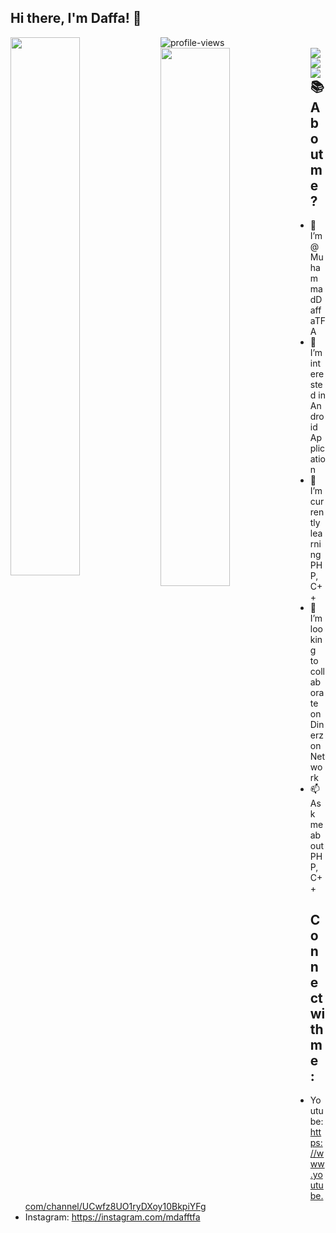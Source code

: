 ## Hi there, I'm Daffa! 👋
<img alt="profile-views" src="https://komarev.com/ghpvc/?username=mdafftfa&style=for-the-badge" /> 

<img align="left" width="47%" src="https://github-readme-stats.vercel.app/api?username=mdafftfa&show_icons=true&theme=tokyonight" />
<img align="left" width="47%" src="https://github-readme-stats.vercel.app/api/top-langs/?username=mdafftfa&layout=compact&show_icons=true&theme=tokyonight" />

<img align="left" src="https://img.shields.io/badge/Java-ED8B00?style=for-the-badge&logo=java&logoColor=white" />
<img align="left" src="https://img.shields.io/badge/C%2B%2B-00599C?style=for-the-badge&logo=c%2B%2B&logoColor=white" />
<img align="left" src="https://img.shields.io/badge/PHP-777BB4?style=for-the-badge&logo=php&logoColor=white" />

## 📚 About me ?
- 👋 I’m @MuhammadDaffaTFA
- 👀 I’m interested in Android Application
- 🌱 I’m currently learning PHP, C++
- 💞️ I’m looking to collaborate on Dinerzon Network
- 📫 Ask me about PHP, C++

## Connect with me :
- Youtube: https://www.youtube.com/channel/UCwfz8UO1ryDXoy10BkpiYFg
- Instagram: https://instagram.com/mdafftfa
